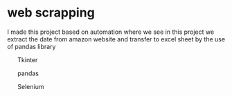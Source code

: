 <h1>web scrapping </h1>
<p>I made this project based on automation where we see in this project we extract the date from amazon website and transfer to excel sheet by the use of pandas library </p>
 <ul>Tkinter</ul>
 <ul>pandas</ul>
 <ul>Selenium</ul> 
 
 
